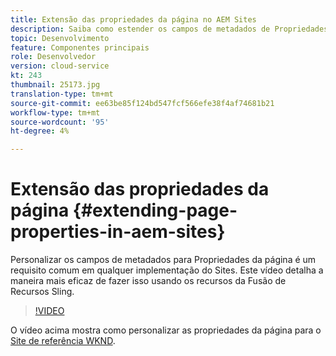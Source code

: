 ```yaml
---
title: Extensão das propriedades da página no AEM Sites
description: Saiba como estender os campos de metadados de Propriedades da página no Adobe Experience Manager Sites. Este vídeo detalha a maneira mais eficaz de fazer isso usando os recursos da Fusão de Recursos Sling.
topic: Desenvolvimento
feature: Componentes principais
role: Desenvolvedor
version: cloud-service
kt: 243
thumbnail: 25173.jpg
translation-type: tm+mt
source-git-commit: ee63be85f124bd547fcf566efe38f4af74681b21
workflow-type: tm+mt
source-wordcount: '95'
ht-degree: 4%

---
```



# Extensão das propriedades da página {#extending-page-properties-in-aem-sites}

Personalizar os campos de metadados para Propriedades da página é um requisito comum em qualquer implementação do Sites. Este vídeo detalha a maneira mais eficaz de fazer isso usando os recursos da Fusão de Recursos Sling.

>[!VIDEO](https://video.tv.adobe.com/v/25173?quality=9&learn=on)

O vídeo acima mostra como personalizar as propriedades da página para o [Site de referência WKND](https://github.com/adobe/aem-guides-wknd).

